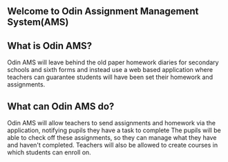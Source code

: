 ## Welcome to Odin Assignment Management System(AMS)

## What is Odin AMS?

Odin AMS will leave behind the old paper homework
diaries for secondary schools and sixth forms and instead 
use a web based application where teachers can guarantee
students will have been set their homework and assignments.

## What can Odin AMS do?

Odin AMS will allow teachers to send assignments and homework
via the application, notifying pupils they have a task to complete
The pupils will be able to check off these assignments, so they
can manage what they have and haven't completed. Teachers
will also be allowed to create courses in which students
can enroll on. 